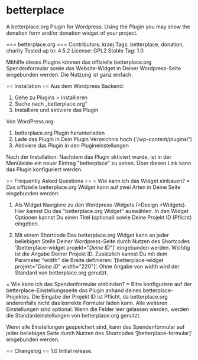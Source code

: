 # betterplace
A betterplace.org Plugin for Wordpress. Using the Plugin you may show the donation form and/or donation widget of your project. 


=== betterplace.org ===
Contributors: kraej
Tags: betterplace, donation, charity
Tested up to: 4.5.2
License: GPL2
Stable Tag: 1.0

Mithilfe dieses Plugins können das offizielle betterplace.org Spendenformular sowie das Website-Widget in Deiner Wordpress-Seite eingebunden werden. Die Nutzung ist ganz einfach.


== Installation ==
Aus dem Wordpress Backend:
1. Gehe zu Plugins > Installieren
2. Suche nach „betterplace.org“
3. Installiere und aktiviere das Plugin

Von WordPress.org:
1. betterplace.org Plugin herunterladen
2. Lade das Plugin in Dein Plugin Verzeichnis hoch (\'/wp-content/plugins/\')
3. Aktiviere das Plugin in den Plugineinstellungen

Nach der Installation: 
Nachdem das Plugin aktiviert wurde, ist in der Menüleiste ein neuer Eintrag \"betterplace\" zu sehen. Über diesen Link kann das Plugin konfiguriert werden. 


== Frequently Asked Questions ==
= Wie kann ich das Widget einbauen? =
Das offizielle betterplace.org Widget kann auf zwei Arten in Deine Seite eingebunden werden:

1. Als Widget
Navigiere zu den Wordpress-Widgets (>Design >Widgets). Hier kannst Du das \"betterplace.org Widget\" auswählen. In den Widget Optionen kannst Du einen Titel (optional) sowie Deine Projekt ID (Pflicht) eingeben. 

2. Mit einem Shortcode
Das betterplace.org Widget kann an jeder beliebigen Stelle Deiner Wordpress-Seite durch Nutzen des Shortcodes ‘[betterplace-widget projekt=\"*Deine ID*\"]’ eingebunden werden. Wichtig ist die Angabe Deiner Projekt ID. Zusätzlich kannst Du mit dem Parameter \"width\" die Breite definieren: ‘[betterplace-widget projekt=\"*Deine ID*\" width=\"220\"]’. Ohne Angabe von width wird der Standard von betterplace.org genutzt.


= Wie kann ich das Spendenformular einbinden? =
Bitte konfiguriere auf der betterplace-Einstellungsseite das Plugin anhand deines betterplace-Projektes. Die Eingabe der Projekt ID ist Pflicht, da betterplace.org anderenfalls nicht das korrekte Formular laden kann. Alle weiteren Einstellungen sind optional. Wenn die Felder leer gelassen werden, werden die Standardeinstellungen von betterplace.org genutzt. 

Wenn alle Einstellungen gespeichert sind, kann das Spendenformular auf jeder beliebigen Seite durch Nutzen des Shortcodes ‘[betterplace-formular]’ eingebunden werden. 


== Changelog ==
1.0
Initial release.
